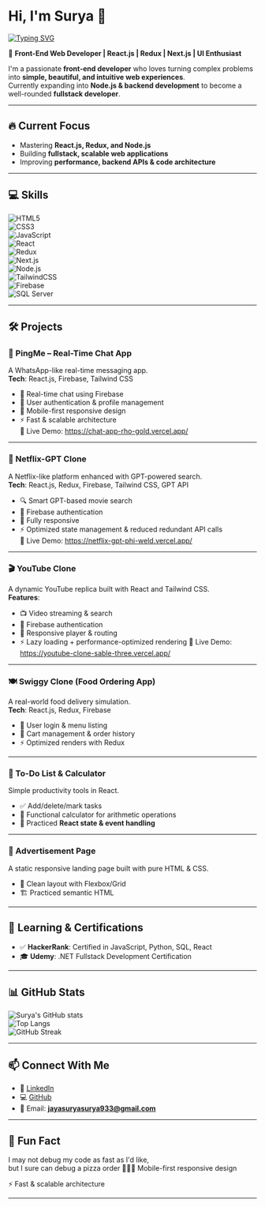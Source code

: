 # Hi, I'm Surya 👋  

[![Typing SVG](https://readme-typing-svg.herokuapp.com?font=Fira+Code&pause=1000&color=36BCF7&width=500&lines=Front-End+Web+Developer;React.js+%7C+Redux+%7C+Next.js;Learning+Node.js+%26+Backend;UI+%2B+Performance+Enthusiast)](https://git.io/typing-svg)  

🚀 **Front-End Web Developer | React.js | Redux | Next.js | UI Enthusiast**  

I'm a passionate **front-end developer** who loves turning complex problems into **simple, beautiful, and intuitive web experiences**.  
Currently expanding into **Node.js & backend development** to become a well-rounded **fullstack developer**.  

---

## 🔥 Current Focus  
- Mastering **React.js, Redux, and Node.js**  
- Building **fullstack, scalable web applications**  
- Improving **performance, backend APIs & code architecture**  

---

## 💻 Skills  

![HTML5](https://img.shields.io/badge/HTML5-E34F26?style=for-the-badge&logo=html5&logoColor=white)  
![CSS3](https://img.shields.io/badge/CSS3-1572B6?style=for-the-badge&logo=css3&logoColor=white)  
![JavaScript](https://img.shields.io/badge/JavaScript-323330?style=for-the-badge&logo=javascript&logoColor=F7DF1E)  
![React](https://img.shields.io/badge/React-20232A?style=for-the-badge&logo=react&logoColor=61DAFB)  
![Redux](https://img.shields.io/badge/Redux-593D88?style=for-the-badge&logo=redux&logoColor=white)  
![Next.js](https://img.shields.io/badge/Next.js-000000?style=for-the-badge&logo=nextdotjs&logoColor=white)  
![Node.js](https://img.shields.io/badge/Node.js-43853D?style=for-the-badge&logo=node-dot-js&logoColor=white)  
![TailwindCSS](https://img.shields.io/badge/Tailwind_CSS-38B2AC?style=for-the-badge&logo=tailwind-css&logoColor=white)  
![Firebase](https://img.shields.io/badge/Firebase-FFCA28?style=for-the-badge&logo=firebase&logoColor=black)  
![SQL Server](https://img.shields.io/badge/SQL_Server-CC2927?style=for-the-badge&logo=microsoft-sql-server&logoColor=white)  


---

## 🛠️ Projects  

### 📱 PingMe – Real-Time Chat App  
A WhatsApp-like real-time messaging app.  
**Tech**: React.js, Firebase, Tailwind CSS  
- 💬 Real-time chat using Firebase  
- 👤 User authentication & profile management  
- 📱 Mobile-first responsive design  
- ⚡ Fast & scalable architecture  
🔗 Live Demo: https://chat-app-rho-gold.vercel.app/
---

### 🎥 Netflix-GPT Clone  
A Netflix-like platform enhanced with GPT-powered search.  
**Tech**: React.js, Redux, Firebase, Tailwind CSS, GPT API  
- 🔍 Smart GPT-based movie search  
- 🔐 Firebase authentication  
- 📱 Fully responsive  
- ⚡ Optimized state management & reduced redundant API calls  
🔗 Live Demo: https://netflix-gpt-phi-weld.vercel.app/
---

### 🎬 YouTube Clone  
A dynamic YouTube replica built with React and Tailwind CSS.  
**Features**:  
- 📺 Video streaming & search  
- 🔐 Firebase authentication  
- 📱 Responsive player & routing  
- ⚡ Lazy loading + performance-optimized rendering
   🔗 Live Demo: https://youtube-clone-sable-three.vercel.app/

---

### 🍽️ Swiggy Clone (Food Ordering App)  
A real-world food delivery simulation.  
**Tech**: React.js, Redux, Firebase  
- 👤 User login & menu listing  
- 🛒 Cart management & order history  
- ⚡ Optimized renders with Redux  

---

### 📅 To-Do List & Calculator  
Simple productivity tools in React.  
- ✅ Add/delete/mark tasks  
- 🔢 Functional calculator for arithmetic operations  
- 🎯 Practiced **React state & event handling**  

---

### 💼 Advertisement Page  
A static responsive landing page built with pure HTML & CSS.  
- 🎨 Clean layout with Flexbox/Grid  
- 🏗️ Practiced semantic HTML  

---

## 🌱 Learning & Certifications  
- ✅ **HackerRank**: Certified in JavaScript, Python, SQL, React  
- 🎓 **Udemy**: .NET Fullstack Development Certification  

---

## 📊 GitHub Stats  

![Surya's GitHub stats](https://github-readme-stats.vercel.app/api?username=Jayasuriya-R&show_icons=true&theme=radical)  
![Top Langs](https://github-readme-stats.vercel.app/api/top-langs/?username=Jayasuriya-R&layout=compact&theme=radical)  
![GitHub Streak](https://github-readme-streak-stats.herokuapp.com/?user=Jayasuriya-R&theme=radical)  

---

## 📫 Connect With Me  
- 💼 [LinkedIn](https://www.linkedin.com/in/jayasuriya-r/)  
- 💻 [GitHub](https://github.com/Jayasuriya-R)  
- 📧 Email: **jayasuryasurya933@gmail.com**  

---

## 🤪 Fun Fact  
I may not debug my code as fast as I'd like,  
but I sure can debug a pizza order 🍕😅📱 Mobile-first responsive design

⚡ Fast & scalable architecture



---

